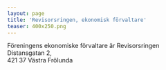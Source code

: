 ```yaml
---
layout: page
title: 'Revisorsringen, ekonomisk förvaltare'
teaser: 400x250.png
---
```

Föreningens ekonomiske förvaltare är Revisorsringen\
Distansgatan 2, \
421 37 Västra Frölunda
